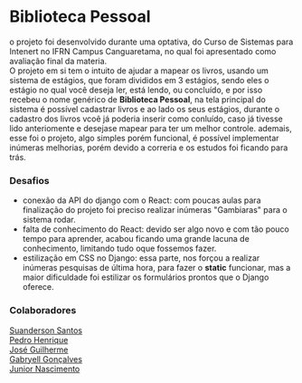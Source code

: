 # Biblioteca Pessoal

o projeto foi desenvolvido durante uma optativa, do Curso de Sistemas para Intenert no IFRN Campus Canguaretama, no qual foi apresentado como avaliação final da materia.  
O projeto em si tem o intuito de ajudar a mapear os livros, usando um sistema de estágios, que foram divididos em 3 estágios, sendo eles o estágio no qual você deseja ler, está lendo, ou concluído, e por isso recebeu o nome
genérico de **Biblioteca Pessoal**, na tela principal do sistema é possível cadastrar livros e ao lado os seus estágios, durante o cadastro dos livros vcoê já poderia inserir como conluído, caso já tivesse lido anteriomente
e desejase mapear para ter um melhor controle. ademais, esse foi o projeto, algo simples porém funcional, é possível implementar inúmeras melhorias, porém devido a correria e os estudos foi ficando para trás.

### Desafios
- conexão da API do django com o React: com poucas aulas para finalização do projeto foi preciso realizar inúmeras "Gambiaras" para o sistema rodar.
- falta de conhecimento do React: devido ser algo novo e com tão pouco tempo para aprender, acabou ficando uma grande lacuna de conhecimento, limitando tudo oque fossemos fazer.
- estilização em CSS no Django: essa parte, nos forçou a realizar inúmeras pesquisas de última hora, para fazer o **static** funcionar, mas a maior dificuldade foi estilizar os formulários prontos que o Django oferece.

### Colaboradores

[Suanderson Santos](https://github.com/Suanderson)  
[Pedro Henrique](https://github.com/Henrriks)  
[José Guilherme](https://github.com/JGuilhermeSneto)  
[Gabryell Gonçalves](https://github.com/gabryellgs)  
[Junior Nascimento](https://github.com/JuniorNascimento2)  
